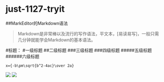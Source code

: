 # just-1127-tryit
##MarkEditor的Markdown语法
>Markdown是非常棒以及流行的写作语法，平文本，[易读易写]，一般只需几分钟就能学会Markdown的基本语法。


#标题：
#一级标题
##二级标题
###三级标题
###四级标题
#####五级标题
######六级标题

```mathjax
x={-b\pm\sqrt{b^2-4ac}\over 2a}
```
![](http://ouieswio6.bkt.clouddn.com/ArduinoNano/ArduinoNano.jpg)
![](https://timgsa.baidu.com/timg?image&quality=80&size=b9999_10000&sec=1512391863&di=331efaaafc044d890f4fe0666c4f84de&imgtype=jpg&er=1&src=http%3A%2F%2Fi0.hdslb.com%2Fvideo%2Fcb%2Fcb315cdf4211820f3f18baca49471fa2.jpg)

